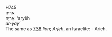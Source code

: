 H745  
אריה  
אַריֵה ‎ ‘aryêh  
*ar-yay‘*  
The same as [738](h0738) *lion*; *Arjeh*, an Israelite: - Arieh.  
